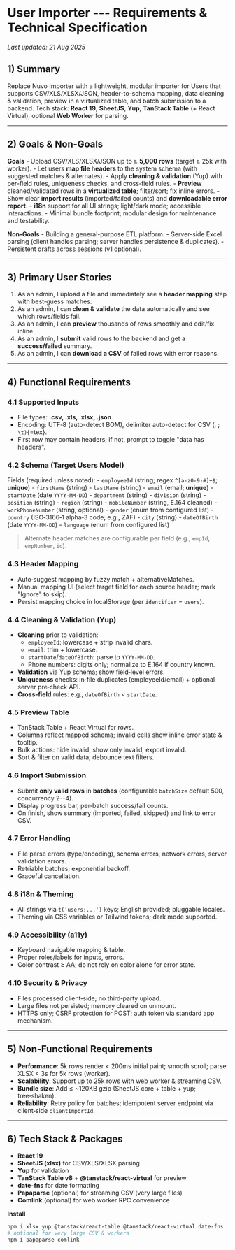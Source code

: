 # User Importer --- Requirements & Technical Specification

_Last updated: 21 Aug 2025_

## 1) Summary

Replace Nuvo Importer with a lightweight, modular importer for Users
that supports CSV/XLS/XLSX/JSON, header-to-schema mapping, data cleaning
& validation, preview in a virtualized table, and batch submission to a
backend. Tech stack: **React 19**, **SheetJS**, **Yup**, **TanStack
Table** (+ React Virtual), optional **Web Worker** for parsing.

---

## 2) Goals & Non‑Goals

**Goals** - Upload CSV/XLS/XLSX/JSON up to ≥ **5,000 rows** (target ≥
25k with worker). - Let users **map file headers** to the system schema
(with suggested matches & alternates). - Apply **cleaning & validation**
(Yup) with per-field rules, uniqueness checks, and cross‑field rules. -
**Preview** cleaned/validated rows in a **virtualized table**;
filter/sort; fix inline errors. - Show clear **import results**
(imported/failed counts) and **downloadable error report**. - **i18n**
support for all UI strings; light/dark mode; accessible interactions. -
Minimal bundle footprint; modular design for maintenance and
testability.

**Non‑Goals** - Building a general-purpose ETL platform. - Server-side
Excel parsing (client handles parsing; server handles persistence &
duplicates). - Persistent drafts across sessions (v1 optional).

---

## 3) Primary User Stories

1.  As an admin, I upload a file and immediately see a **header
    mapping** step with best‑guess matches.
2.  As an admin, I can **clean & validate** the data automatically and
    see which rows/fields fail.
3.  As an admin, I can **preview** thousands of rows smoothly and
    edit/fix inline.
4.  As an admin, I **submit** valid rows to the backend and get a
    **success/failed** summary.
5.  As an admin, I can **download a CSV** of failed rows with error
    reasons.

---

## 4) Functional Requirements

### 4.1 Supported Inputs

- File types: **.csv, .xls, .xlsx, .json**
- Encoding: UTF‑8 (auto-detect BOM), delimiter auto-detect for CSV (,
  ; `\t)`{=tex}.
- First row may contain headers; if not, prompt to toggle "data has
  headers".

### 4.2 Schema (Target Users Model)

Fields (required unless noted): - `employeeId` (string; regex
`^[a-z0-9-#]+$`; **unique**) - `firstName` (string) - `lastName`
(string) - `email` (email; **unique**) - `startDate` (date
`YYYY-MM-DD`) - `department` (string) - `division` (string) - `position`
(string) - `region` (string) - `mobileNumber` (string, E.164 cleaned) -
`workPhoneNumber` (string, optional) - `gender` (enum from configured
list) - `country` (ISO‑3166‑1 alpha‑3 code; e.g., ZAF) - `city`
(string) - `dateOfBirth` (date `YYYY-MM-DD`) - `language` (enum from
configured list)

> Alternate header matches are configurable per field (e.g., `empId`,
> `empNumber`, `id`).

### 4.3 Header Mapping

- Auto‑suggest mapping by fuzzy match + alternativeMatches.
- Manual mapping UI (select target field for each source header; mark
  "Ignore" to skip).
- Persist mapping choice in localStorage (per `identifier` = `users`).

### 4.4 Cleaning & Validation (Yup)

- **Cleaning** prior to validation:
  - `employeeId`: lowercase + strip invalid chars.
  - `email`: trim + lowercase.
  - `startDate`/`dateOfBirth`: parse to `YYYY-MM-DD`.
  - Phone numbers: digits only; normalize to E.164 if country known.
- **Validation** via Yup schema; show field‑level errors.
- **Uniqueness** checks: in‑file duplicates (employeeId/email) +
  optional server pre‑check API.
- **Cross‑field** rules: e.g., `dateOfBirth` \< `startDate`.

### 4.5 Preview Table

- TanStack Table + React Virtual for rows.
- Columns reflect mapped schema; invalid cells show inline error state
  & tooltip.
- Bulk actions: hide invalid, show only invalid, export invalid.
- Sort & filter on valid data; debounce text filters.

### 4.6 Import Submission

- Submit **only valid rows** in **batches** (configurable `batchSize`
  default 500, concurrency 2--4).
- Display progress bar, per‑batch success/fail counts.
- On finish, show summary (imported, failed, skipped) and link to
  error CSV.

### 4.7 Error Handling

- File parse errors (type/encoding), schema errors, network errors,
  server validation errors.
- Retriable batches; exponential backoff.
- Graceful cancellation.

### 4.8 i18n & Theming

- All strings via `t('users:...')` keys; English provided; pluggable
  locales.
- Theming via CSS variables or Tailwind tokens; dark mode supported.

### 4.9 Accessibility (a11y)

- Keyboard navigable mapping & table.
- Proper roles/labels for inputs, errors.
- Color contrast ≥ AA; do not rely on color alone for error state.

### 4.10 Security & Privacy

- Files processed client‑side; no third‑party upload.
- Large files not persisted; memory cleared on unmount.
- HTTPS only; CSRF protection for POST; auth token via standard app
  mechanism.

---

## 5) Non‑Functional Requirements

- **Performance**: 5k rows render \< 200ms initial paint; smooth
  scroll; parse XLSX \< 3s for 5k rows (worker).
- **Scalability**: Support up to 25k rows with web worker & streaming
  CSV.
- **Bundle size**: Add ≤ \~120KB gzip (SheetJS core + table + yup;
  tree‑shaken).
- **Reliability**: Retry policy for batches; idempotent server
  endpoint via client‑side `clientImportId`.

---

## 6) Tech Stack & Packages

- **React 19**
- **SheetJS (xlsx)** for CSV/XLS/XLSX parsing
- **Yup** for validation
- **TanStack Table v8** + **@tanstack/react-virtual** for preview
- **date-fns** for date formatting
- **Papaparse** (optional) for streaming CSV (very large files)
- **Comlink** (optional) for web worker RPC convenience

**Install**

```bash
npm i xlsx yup @tanstack/react-table @tanstack/react-virtual date-fns
# optional for very large CSV & workers
npm i papaparse comlink
```
